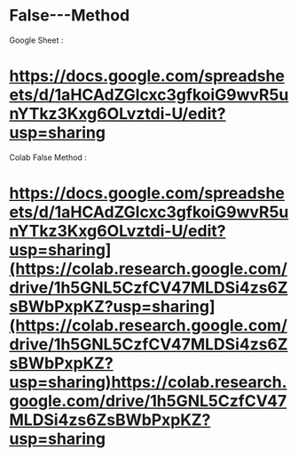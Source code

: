 # False---Method
Google Sheet : 
# https://docs.google.com/spreadsheets/d/1aHCAdZGlcxc3gfkoiG9wvR5unYTkz3Kxg6OLvztdi-U/edit?usp=sharing
Colab False Method : 
# https://docs.google.com/spreadsheets/d/1aHCAdZGlcxc3gfkoiG9wvR5unYTkz3Kxg6OLvztdi-U/edit?usp=sharing](https://colab.research.google.com/drive/1h5GNL5CzfCV47MLDSi4zs6ZsBWbPxpKZ?usp=sharing](https://colab.research.google.com/drive/1h5GNL5CzfCV47MLDSi4zs6ZsBWbPxpKZ?usp=sharing)https://colab.research.google.com/drive/1h5GNL5CzfCV47MLDSi4zs6ZsBWbPxpKZ?usp=sharing
